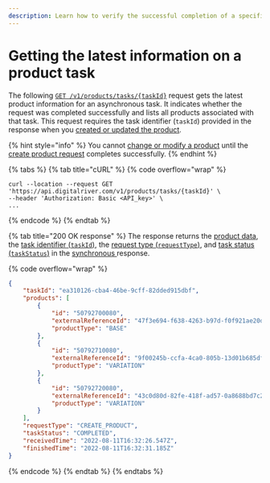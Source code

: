```yaml
---
description: Learn how to verify the successful completion of a specific product task.
---
```


# Getting the latest information on a product task

The following [`GET /v1/products/tasks/{taskId}`](https://www.digitalriver.com/docs/commerce-admin-api/#tag/Get-Product-Task-Status-\(Synchronous-API\)/paths/\~1products\~1tasks\~1%7BtaskId%7D/get) request gets the latest product information for an asynchronous task. It indicates whether the request was completed successfully and lists all products associated with that task. This request requires the task identifier (`taskId`) provided in the response when you [created or updated the product](../manage-products-asynchronous-api/creating-or-updating-a-product.md).

{% hint style="info" %}
You cannot [change or modify a product](getting-the-latest-information-on-a-product-task.md#updating-a-product) until the [create product request](getting-the-latest-information-on-a-product-task.md#creating-a-base-or-individual-product) completes successfully.
{% endhint %}

{% tabs %}
{% tab title="cURL" %}
{% code overflow="wrap" %}
```
curl --location --request GET 'https://api.digitalriver.com/v1/products/tasks/{taskId}' \
--header 'Authorization: Basic <API_key>' \
...
```
{% endcode %}
{% endtab %}

{% tab title="200 OK response" %}
The response returns the [product data](../../../general-resources/admin-apis-reference/tasks.md#products), the [task identifier (`taskId`)](../../../general-resources/admin-apis-reference/tasks.md#task-identifier), the [request type (`requestType`)](../../../general-resources/admin-apis-reference/tasks.md#request-type), and [task status (`taskStatus`)](../../../general-resources/admin-apis-reference/tasks.md#task-status) in the [synchronous ](../getting-started.md#asynchronous-and-synchronous-calls)response.&#x20;

{% code overflow="wrap" %}
```json
{
    "taskId": "ea310126-cba4-46be-9cff-82dded915dbf",
    "products": [
        {
            "id": "50792700080",
            "externalReferenceId": "47f3e694-f638-4263-b97d-f0f921ae20d3",
            "productType": "BASE"
        },
        {
            "id": "50792710080",
            "externalReferenceId": "9f00245b-ccfa-4ca0-805b-13d01b685dfb",
            "productType": "VARIATION"
        },
        {
            "id": "50792720080",
            "externalReferenceId": "43c0d80d-82fe-418f-ad57-0a8688bd7c2f",
            "productType": "VARIATION"
        }
    ],
    "requestType": "CREATE_PRODUCT",
    "taskStatus": "COMPLETED",
    "receivedTime": "2022-08-11T16:32:26.547Z",
    "finishedTime": "2022-08-11T16:32:31.185Z"
}
```
{% endcode %}
{% endtab %}
{% endtabs %}
